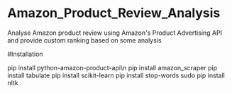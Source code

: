 # Amazon_Product_Review_Analysis
Analyse Amazon product review using Amazon's Product Advertising API and provide custom ranking based on some analysis

#Installation

pip install python-amazon-product-api\n
pip install amazon_scraper
pip install tabulate
pip install scikit-learn
pip install stop-words
sudo pip install nltk
